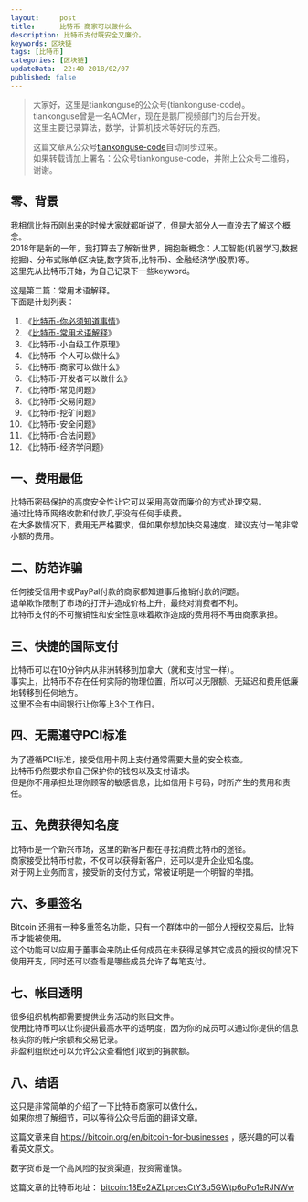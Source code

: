 ```yaml
---   
layout:     post  
title:      比特币-商家可以做什么  
description: 比特币支付既安全又廉价。  
keywords: 区块链  
tags: [比特币]  
categories: [区块链]  
updateData:  22:40 2018/02/07
published: false  
---  
```

  
  
>   
> 大家好，这里是tiankonguse的公众号(tiankonguse-code)。    
> tiankonguse曾是一名ACMer，现在是鹅厂视频部门的后台开发。    
> 这里主要记录算法，数学，计算机技术等好玩的东西。   
>      
> 这篇文章从公众号[tiankonguse-code](https://mp.weixin.qq.com/s/XD3ZL6cUSDh4UCrC8eMoLw)自动同步过来。    
> 如果转载请加上署名：公众号tiankonguse-code，并附上公众号二维码，谢谢。  
>    
  

## 零、背景 

我相信比特币刚出来的时候大家就都听说了，但是大部分人一直没去了解这个概念。  
2018年是新的一年，我打算去了解新世界，拥抱新概念：人工智能(机器学习,数据挖掘)、分布式账单(区块链,数字货币,比特币)、金融经济学(股票)等。  
这里先从比特币开始，为自己记录下一些keyword。  


这是第二篇：常用术语解释。  
下面是计划列表：  

1. 《[比特币-你必须知道事情](http://mp.weixin.qq.com/s/pu8e18eC2mBQxB9z01ETjg)》  
2. 《[比特币-常用术语解释](https://mp.weixin.qq.com/s/3P9Tv6iO89p6xHpD1r_41Q)》  
3. 《比特币-小白级工作原理》  
4. 《比特币-个人可以做什么》  
5. 《比特币-商家可以做什么》  
6. 《比特币-开发者可以做什么》  
7. 《比特币-常见问题》   
8. 《比特币-交易问题》  
9. 《比特币-挖矿问题》  
10. 《比特币-安全问题》  
11. 《比特币-合法问题》  
12. 《比特币-经济学问题》 



## 一、费用最低

比特币密码保护的高度安全性让它可以采用高效而廉价的方式处理交易。  
通过比特币网络收款和付款几乎没有任何手续费。  
在大多数情况下，费用无严格要求，但如果你想加快交易速度，建议支付一笔非常小额的费用。  



## 二、防范诈骗

任何接受信用卡或PayPal付款的商家都知道事后撤销付款的问题。  
退单欺诈限制了市场的打开并造成价格上升，最终对消费者不利。  
比特币支付的不可撤销性和安全性意味着欺诈造成的费用将不再由商家承担。 


## 三、快捷的国际支付

比特币可以在10分钟内从非洲转移到加拿大（就和支付宝一样）。  
事实上，比特币不存在任何实际的物理位置，所以可以无限额、无延迟和费用低廉地转移到任何地方。  
这里不会有中间银行让你等上3个工作日。

## 四、无需遵守PCI标准

为了遵循PCI标准，接受信用卡网上支付通常需要大量的安全核查。  
比特币仍然要求你自己保护你的钱包以及支付请求。  
但是你不用承担处理你顾客的敏感信息，比如信用卡号码，时所产生的费用和责任。  


## 五、免费获得知名度

比特币是一个新兴市场，这里的新客户都在寻找消费比特币的途径。  
商家接受比特币付款，不仅可以获得新客户，还可以提升企业知名度。  
对于网上业务而言，接受新的支付方式，常被证明是一个明智的举措。  

## 六、多重签名

Bitcoin 还拥有一种多重签名功能，只有一个群体中的一部分人授权交易后，比特币才能被使用。  
这个功能可以应用于董事会来防止任何成员在未获得足够其它成员的授权的情况下使用开支，同时还可以查看是哪些成员允许了每笔支付。  
  
## 七、帐目透明

很多组织机构都需要提供业务活动的账目文件。  
使用比特币可以让你提供最高水平的透明度，因为你的成员可以通过你提供的信息核实你的帐户余额和交易记录。  
非盈利组织还可以允许公众查看他们收到的捐款额。  

## 八、结语  


这只是非常简单的介绍了一下比特币商家可以做什么。  
如果你想了解细节，可以等待公众号后面的翻译文章。  

这篇文章来自 https://bitcoin.org/en/bitcoin-for-businesses ，感兴趣的可以看看英文原文。  

 
数字货币是一个高风险的投资渠道，投资需谨慎。  

这篇文章的比特币地址： [bitcoin:18Ee2AZLprcesCtY3u5GWtp6oPo1eRJNWw](bitcoin:18Ee2AZLprcesCtY3u5GWtp6oPo1eRJNWw)     

